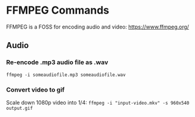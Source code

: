 # FFMPEG Commands
FFMPEG is a FOSS for encoding audio and video: https://www.ffmpeg.org/

## Audio

### Re-encode .mp3 audio file as .wav
`ffmpeg -i someaudiofile.mp3 someaudiofile.wav`

### Convert video to gif

Scale down 1080p video into 1/4: `ffmpeg -i "input-video.mkv" -s 960x540 output.gif`
